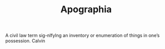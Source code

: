 ---
title: Apographia
letter: A
permalink: "/definitions/apographia.html"
body: A civil law term sig-nlfylng an inventory or enumeration of things in one’s
  possession. Calvin
published_at: '2018-07-07'
layout: post
---